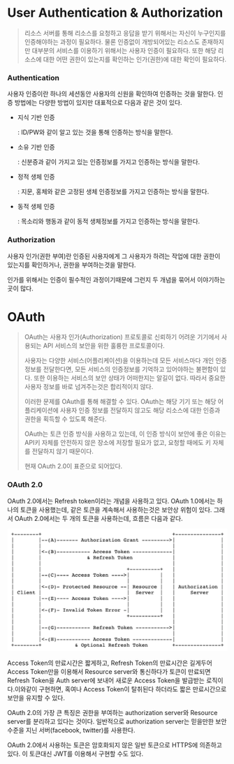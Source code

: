 # User Authentication & Authorization

> 리소스 서버를 통해 리소스를 요청하고 응답을 받기 위해서는 자신이 누구인지를 인증해야하는 과정이 필요하다. 물론 인증없이 개방되어있는 리소스도 존재하지만 대부분의 서비스를 이용하기 위해서는 사용자 인증이 필요하다. 또한 해당 리소스에 대한 어떤 권한이 있는지를 확인하는 인가(권한)에 대한 확인이 필요하다.



###  Authentication

사용자 인증이란 하나의 세션동안 사용자의 신원을 확인하여 인증하는 것을 말한다. 인증 방법에는 다양한 방법이 있지만 대표적으로 다음과 같은 것이 있다.

- 지식 기반 인증

  : ID/PW와 같이 알고 있는 것을 통해 인증하는 방식을 말한다. 

- 소유 기반 인증

  : 신분증과 같이 가지고 있는 인증정보를 가지고 인증하는 방식을 말한다.

- 정적 생체 인증

  : 지문, 홍체와 같은 고정된 생체 인증정보를 가지고 인증하는 방식을 말한다.

- 동적 생체 인증

  : 목소리와 행동과 같이 동적 생체정보를 가지고 인증하는 방식을 말한다.



### Authorization

사용자 인가(권한 부여)란 인증된 사용자에게 그 사용자가 하려는 작업에 대한 권한이 있는지를 확인하거나, 권한을 부여하는것을 말한다.

인가를 위해서는 인증이 필수적인 과정이기때문에 그런지 두 개념을 묶어서 이야기하는곳이 많다.





# OAuth

> OAuth는 사용자 인가(Authorization) 프로토콜로 신뢰하기 어려운 기기에서 사용되는 API 서비스의 보안을 위한 훌륭한 프로토콜이다. 
>
> 사용자는 다양한 서비스(어플리케이션)을 이용하는데 모든 서비스마다 개인 인증 정보를 전달한다면, 모든 서비스의 인증정보를 기억하고 있어야하는 불편함이 있다. 또한 이용하는 서비스의 보안 상태가 어떠한지는 알길이 없다. 따라서 중요한 사용자 정보를 바로 넘겨주는것은 합리적이지 않다.
>
> 이러한 문제를 OAuth를 통해 해결할 수 있다. OAuth는 해당 기기 또는 해당 어플리케이션에 사용자 인증 정보를 전달하지 않고도 해당 리소스에 대한 인증과 권한을 획득할 수 있도록 해준다.
>
> OAuth는 토큰 인증 방식을 사용하고 있는데, 이 인증 방식이 보안에 좋은 이유는 API키 자체를 안전하지 않은 장소에 저장할 필요가 없고, 요청할 때에도 키 자체를 전달하지 않기 때문이다. 
>
> 현재 OAuth 2.0이 표준으로 되어있다.



### OAuth 2.0

OAuth 2.0에서는 Refresh token이라는 개념을 사용하고 있다. OAuth 1.0에서는 하나의 토큰을 사용했는데, 같은 토큰을 계속해서 사용하는것은 보안상 위험이 있다. 그래서 OAuth 2.0에서는 두 개의 토큰을 사용하는데, 흐름은 다음과 같다.



![OAuth2.0](./OAuth2.0.png)



Access Token의 만료시간은 짧게하고, Refresh Token의 만료시간은 길게두어 Access Token만을 이용해서 Resource server와 통신하다가 토큰이 만료되면 Refresh Token을 Auth server에 보내어 새로운 Access Token을 발급받는 로직이다.이와같이 구현하면, 혹여나 Access Token이 탈취된다 하더라도 짧은 만료시간으로 보안을 유지할 수 있다. 

OAuth 2.0의 가장 큰 특징은 권한을 부여하는 authorization server와 Resource server를 분리하고 있다는 것이다. 일반적으로 authorization server는 믿을만한 보안 수준을 지닌 서버(facebook, twitter)를 사용한다.

OAuth 2.0에서 사용하는 토큰은 암호화되지 않은 일반 토큰으로 HTTPS에 의존하고 있다. 이 토큰대신  JWT를 이용해서 구현할 수도 있다.

